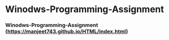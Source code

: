 # Winodws-Programming-Assignment
### **Winodws-Programming-Assignment** (https://manjeet743.github.io/HTML/index.html)

